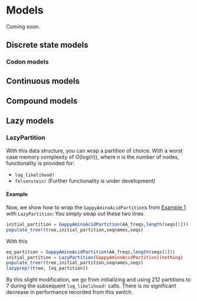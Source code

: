 # Models

Coming soon.

## Discrete state models

### Codon models

## Continuous models

## Compound models

## Lazy models

### LazyPartition

With this data structure, you can wrap a partition of choice. With a worst case memory complexity of O(log(n)), where n is the number of nodes, functionality is provided for:
- `log_likelihood!`
- `felsenstein!`
(Further functionality is under development)

#### Example
Now, we show how to wrap the `GappyAminoAcidPartition`s from [Example 1](examples.md#Example-1:-Amino-acid-ancestral-reconstruction-and-visualization) with `LazyPartition`:
You simply swap out these two lines
```julia
initial_partition = GappyAminoAcidPartition(AA_freqs,length(seqs[1]))
populate_tree!(tree,initial_partition,seqnames,seqs)
```

With this
```julia
eq_partition = GappyAminoAcidPartition(AA_freqs,length(seqs[1]))
initial_partition = LazyPartition{GappyAminoAcidPartition}(nothing)
populate_tree!(tree,initial_partition,seqnames,seqs)
lazyprep!(tree, [eq_partition])
```

By this slight modification, we go from initializing and using 212 partitions to 7 during the subsequent `log_likelihood!` calls. There is no significant decrease in performance recorded from this switch.